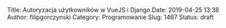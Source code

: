 Title: Autoryzacja użytkowników w VueJS i Django
Date: 2019-04-25 13:38
Author: filipgorczynski
Category: Programowanie
Slug: 1467
Status: draft


